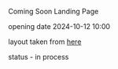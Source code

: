 Coming Soon Landing Page 

opening date 2024-10-12 10:00

layout taken from <a href='https://www.figma.com/file/8XLPMQjPOHiilGs0ohgDXE/Coming-Soon-Landing-Page-Design-(Community)-(Copy)?type=design&node-id=1-170&mode=design&t=7nxVkqDIyr5AI0cG-0'>here</a>

status - in process

